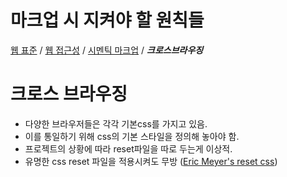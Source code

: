 # 마크업 시 지켜야 할 원칙들
[웹 표준](#) / [웹 접근성](#) / [시멘틱 마크업](#) / ***크로스브라우징***
# 크로스 브라우징
- 다양한 브라우저들은 각각 기본css를 가지고 있음.
- 이를 통일하기 위해 css의 기본 스타일을 정의해 놓아야 함.
- 프로젝트의 상황에 따라 reset파일을 따로 두는게 이상적.
- 유명한 css reset 파일을 적용시켜도 무방 ([Eric Meyer's reset css](https://meyerweb.com/eric/tools/css/reset/))
